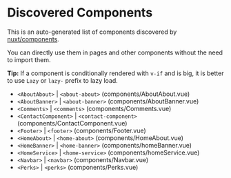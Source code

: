 # Discovered Components

This is an auto-generated list of components discovered by [nuxt/components](https://github.com/nuxt/components).

You can directly use them in pages and other components without the need to import them.

**Tip:** If a component is conditionally rendered with `v-if` and is big, it is better to use `Lazy` or `lazy-` prefix to lazy load.

- `<AboutAbout>` | `<about-about>` (components/AboutAbout.vue)
- `<AboutBanner>` | `<about-banner>` (components/AboutBanner.vue)
- `<Comments>` | `<comments>` (components/Comments.vue)
- `<ContactComponent>` | `<contact-component>` (components/ContactComponent.vue)
- `<Footer>` | `<footer>` (components/Footer.vue)
- `<HomeAbout>` | `<home-about>` (components/HomeAbout.vue)
- `<HomeBanner>` | `<home-banner>` (components/homeBanner.vue)
- `<HomeService>` | `<home-service>` (components/homeService.vue)
- `<Navbar>` | `<navbar>` (components/Navbar.vue)
- `<Perks>` | `<perks>` (components/Perks.vue)
